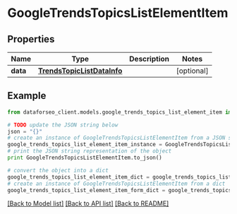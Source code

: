 # GoogleTrendsTopicsListElementItem


## Properties

Name | Type | Description | Notes
------------ | ------------- | ------------- | -------------
**data** | [**TrendsTopicListDataInfo**](TrendsTopicListDataInfo.md) |  | [optional] 

## Example

```python
from dataforseo_client.models.google_trends_topics_list_element_item import GoogleTrendsTopicsListElementItem

# TODO update the JSON string below
json = "{}"
# create an instance of GoogleTrendsTopicsListElementItem from a JSON string
google_trends_topics_list_element_item_instance = GoogleTrendsTopicsListElementItem.from_json(json)
# print the JSON string representation of the object
print GoogleTrendsTopicsListElementItem.to_json()

# convert the object into a dict
google_trends_topics_list_element_item_dict = google_trends_topics_list_element_item_instance.to_dict()
# create an instance of GoogleTrendsTopicsListElementItem from a dict
google_trends_topics_list_element_item_form_dict = google_trends_topics_list_element_item.from_dict(google_trends_topics_list_element_item_dict)
```
[[Back to Model list]](../README.md#documentation-for-models) [[Back to API list]](../README.md#documentation-for-api-endpoints) [[Back to README]](../README.md)


